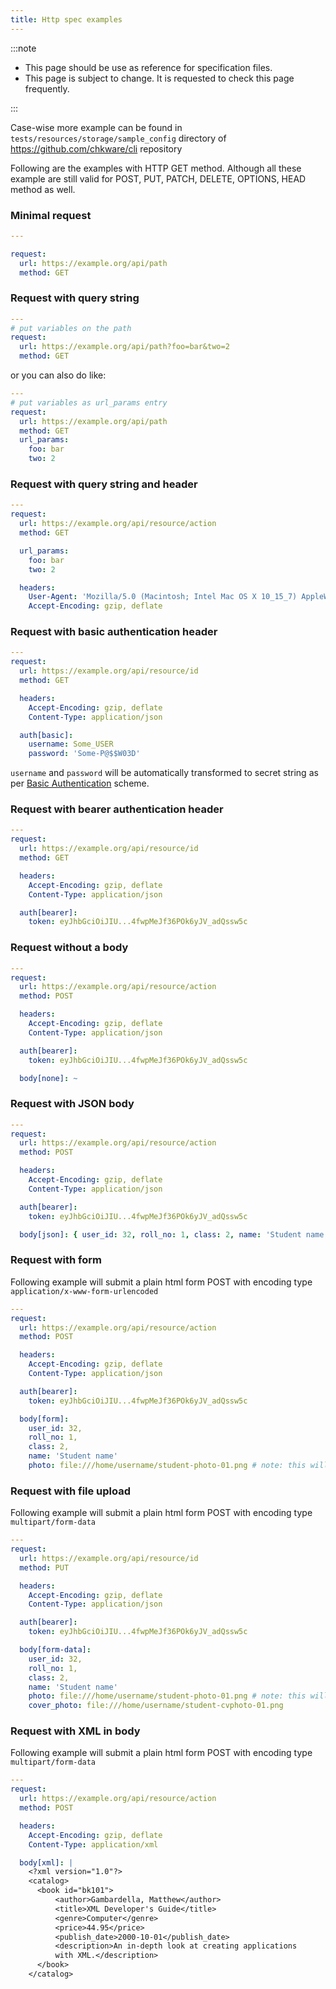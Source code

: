 ```yaml
---
title: Http spec examples
---
```


:::note

- This page should be use as reference for specification files.
- This page is subject to change. It is requested to check this page frequently.

:::

Case-wise more example can be found in `tests/resources/storage/sample_config` directory of https://github.com/chkware/cli repository

Following are the examples with HTTP GET method. Although all these example are still valid for POST, PUT, PATCH, DELETE, OPTIONS, HEAD method as well.

### Minimal request

```yaml
---

request:
  url: https://example.org/api/path
  method: GET
```

### Request with query string

```yaml
---
# put variables on the path
request:
  url: https://example.org/api/path?foo=bar&two=2
  method: GET
```

or you can also do like:

```yaml
---
# put variables as url_params entry
request:
  url: https://example.org/api/path
  method: GET
  url_params:
    foo: bar
    two: 2
```

### Request with query string and header

```yaml
---
request:
  url: https://example.org/api/resource/action
  method: GET

  url_params:
    foo: bar
    two: 2

  headers:
    User-Agent: 'Mozilla/5.0 (Macintosh; Intel Mac OS X 10_15_7) AppleWebKit/537.36 (KHTML, like Gecko) Chrome/97.0.4692.71 Safari/537.36'
    Accept-Encoding: gzip, deflate
```

### Request with basic authentication header

```yaml
---
request:
  url: https://example.org/api/resource/id
  method: GET

  headers:
    Accept-Encoding: gzip, deflate
    Content-Type: application/json

  auth[basic]:
    username: Some_USER
    password: 'Some-P@$$W03D'
```

`username` and `password` will be automatically transformed to secret string as per [Basic Authentication](https://developer.mozilla.org/en-US/docs/Web/HTTP/Authentication#basic_authentication_scheme) scheme.

### Request with bearer authentication header

```yaml
---
request:
  url: https://example.org/api/resource/id
  method: GET

  headers:
    Accept-Encoding: gzip, deflate
    Content-Type: application/json

  auth[bearer]:
    token: eyJhbGciOiJIU...4fwpMeJf36POk6yJV_adQssw5c
```

### Request without a body

```yaml
---
request:
  url: https://example.org/api/resource/action
  method: POST

  headers:
    Accept-Encoding: gzip, deflate
    Content-Type: application/json

  auth[bearer]:
    token: eyJhbGciOiJIU...4fwpMeJf36POk6yJV_adQssw5c

  body[none]: ~
```

### Request with JSON body

```yaml
---
request:
  url: https://example.org/api/resource/action
  method: POST

  headers:
    Accept-Encoding: gzip, deflate
    Content-Type: application/json

  auth[bearer]:
    token: eyJhbGciOiJIU...4fwpMeJf36POk6yJV_adQssw5c

  body[json]: { user_id: 32, roll_no: 1, class: 2, name: 'Student name' }
```

### Request with form

Following example will submit a plain html form POST with encoding type `application/x-www-form-urlencoded`

```yaml
---
request:
  url: https://example.org/api/resource/action
  method: POST

  headers:
    Accept-Encoding: gzip, deflate
    Content-Type: application/json

  auth[bearer]:
    token: eyJhbGciOiJIU...4fwpMeJf36POk6yJV_adQssw5c

  body[form]:
    user_id: 32,
    roll_no: 1,
    class: 2,
    name: 'Student name'
    photo: file:///home/username/student-photo-01.png # note: this will just pass filepath as string, not the actual file
```

### Request with file upload

Following example will submit a plain html form POST with encoding type `multipart/form-data`

```yaml
---
request:
  url: https://example.org/api/resource/id
  method: PUT

  headers:
    Accept-Encoding: gzip, deflate
    Content-Type: application/json

  auth[bearer]:
    token: eyJhbGciOiJIU...4fwpMeJf36POk6yJV_adQssw5c

  body[form-data]:
    user_id: 32,
    roll_no: 1,
    class: 2,
    name: 'Student name'
    photo: file:///home/username/student-photo-01.png # note: this will actually upload the file
    cover_photo: file:///home/username/student-cvphoto-01.png
```

### Request with XML in body

Following example will submit a plain html form POST with encoding type `multipart/form-data`

```yaml
---
request:
  url: https://example.org/api/resource/action
  method: POST

  headers:
    Accept-Encoding: gzip, deflate
    Content-Type: application/xml

  body[xml]: |
    <?xml version="1.0"?>
    <catalog>
      <book id="bk101">
          <author>Gambardella, Matthew</author>
          <title>XML Developer's Guide</title>
          <genre>Computer</genre>
          <price>44.95</price>
          <publish_date>2000-10-01</publish_date>
          <description>An in-depth look at creating applications 
          with XML.</description>
      </book>
    </catalog>
```
